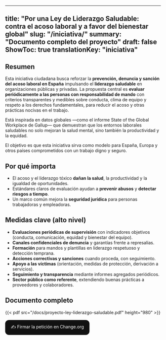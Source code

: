 ﻿
---
title: "Por una Ley de Liderazgo Saludable: contra el acoso laboral y a favor del bienestar global"
slug: "/iniciativa/"
summary: "Documento completo del proyecto"
draft: false
ShowToc: true
translationKey: "iniciativa"
---

## Resumen
Esta iniciativa ciudadana busca reforzar la **prevención, denuncia y sanción del acoso laboral en España** impulsando el **liderazgo saludable** en organizaciones públicas y privadas. La propuesta central es **evaluar periódicamente a las personas con responsabilidad de mando** con criterios transparentes y medibles sobre conducta, clima de equipo y respeto a los derechos fundamentales, para reducir el acoso y otras prácticas nocivas en el trabajo.

Está inspirada en datos globales —como el informe State of the Global Workplace de Gallup— que demuestran que los entornos laborales saludables no solo mejoran la salud mental, sino también la productividad y la equidad.

El objetivo es que esta iniciativa sirva como modelo para España, Europa y otros países comprometidos con un trabajo digno y seguro.

## Por qué importa
- El acoso y el liderazgo tóxico **dañan la salud**, la productividad y la igualdad de oportunidades.  
- Estándares claros de evaluación ayudan a **prevenir abusos** y **detectar riesgos a tiempo**.  
- Un marco común mejora la **seguridad jurídica** para personas trabajadoras y empleadoras.

## Medidas clave (alto nivel)
- **Evaluaciones periódicas de supervisión** con indicadores objetivos (conducta, comunicación, equidad y bienestar del equipo).  
- **Canales confidenciales de denuncia** y garantías frente a represalias.  
- **Formación** para mandos y plantillas en liderazgo respetuoso y detección temprana.  
- **Acciones correctivas y sanciones** cuando proceda, con seguimiento.  
- **Apoyo a las víctimas** (orientación, medidas de protección, derivación a servicios).  
- **Seguimiento y transparencia** mediante informes agregados periódicos.  
- **Sector público como referente**, extendiendo buenas prácticas a proveedores y colaboradores.

## Documento completo
{{< pdf src="/docs/proyecto-ley-liderazgo-saludable.pdf" height="980" >}}

<p style="margin:16px 0">
  <a href="https://chng.it/pKGCmcnBvD" target="_blank" rel="noopener"
     style="display:inline-block;padding:12px 18px;border-radius:12px;background:#111;color:#fff;text-decoration:none">
    ✍️ Firmar la petición en Change.org
  </a>
</p>

